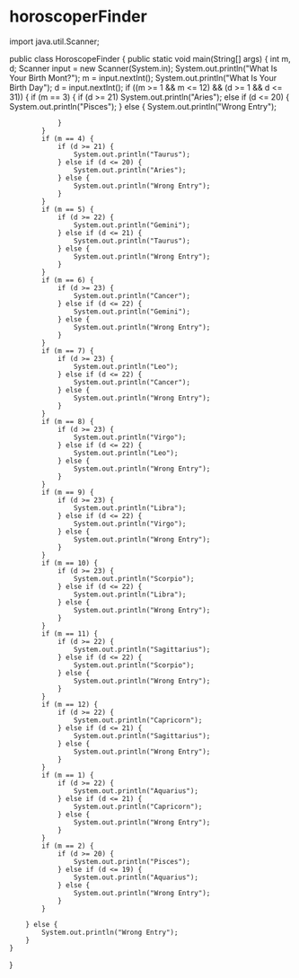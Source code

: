 # horoscoperFinder
import java.util.Scanner;

public class HoroscopeFinder {
    public static void main(String[] args) {
        int m, d;
        Scanner input = new Scanner(System.in);
        System.out.println("What Is Your Birth Mont?");
        m = input.nextInt();
        System.out.println("What Is Your Birth Day");
        d = input.nextInt();
        if ((m >= 1 && m <= 12) && (d >= 1 && d <= 31)) {
            if (m == 3) {
                if (d >= 21)
                    System.out.println("Aries");
                else if (d <= 20) {
                    System.out.println("Pisces");
                } else {
                    System.out.println("Wrong Entry");

                }
            }
            if (m == 4) {
                if (d >= 21) {
                    System.out.println("Taurus");
                } else if (d <= 20) {
                    System.out.println("Aries");
                } else {
                    System.out.println("Wrong Entry");
                }
            }
            if (m == 5) {
                if (d >= 22) {
                    System.out.println("Gemini");
                } else if (d <= 21) {
                    System.out.println("Taurus");
                } else {
                    System.out.println("Wrong Entry");
                }
            }
            if (m == 6) {
                if (d >= 23) {
                    System.out.println("Cancer");
                } else if (d <= 22) {
                    System.out.println("Gemini");
                } else {
                    System.out.println("Wrong Entry");
                }
            }
            if (m == 7) {
                if (d >= 23) {
                    System.out.println("Leo");
                } else if (d <= 22) {
                    System.out.println("Cancer");
                } else {
                    System.out.println("Wrong Entry");
                }
            }
            if (m == 8) {
                if (d >= 23) {
                    System.out.println("Virgo");
                } else if (d <= 22) {
                    System.out.println("Leo");
                } else {
                    System.out.println("Wrong Entry");
                }
            }
            if (m == 9) {
                if (d >= 23) {
                    System.out.println("Libra");
                } else if (d <= 22) {
                    System.out.println("Virgo");
                } else {
                    System.out.println("Wrong Entry");
                }
            }
            if (m == 10) {
                if (d >= 23) {
                    System.out.println("Scorpio");
                } else if (d <= 22) {
                    System.out.println("Libra");
                } else {
                    System.out.println("Wrong Entry");
                }
            }
            if (m == 11) {
                if (d >= 22) {
                    System.out.println("Sagittarius");
                } else if (d <= 22) {
                    System.out.println("Scorpio");
                } else {
                    System.out.println("Wrong Entry");
                }
            }
            if (m == 12) {
                if (d >= 22) {
                    System.out.println("Capricorn");
                } else if (d <= 21) {
                    System.out.println("Sagittarius");
                } else {
                    System.out.println("Wrong Entry");
                }
            }
            if (m == 1) {
                if (d >= 22) {
                    System.out.println("Aquarius");
                } else if (d <= 21) {
                    System.out.println("Capricorn");
                } else {
                    System.out.println("Wrong Entry");
                }
            }
            if (m == 2) {
                if (d >= 20) {
                    System.out.println("Pisces");
                } else if (d <= 19) {
                    System.out.println("Aquarius");
                } else {
                    System.out.println("Wrong Entry");
                }
            }

        } else {
            System.out.println("Wrong Entry");
        }
    }
}
